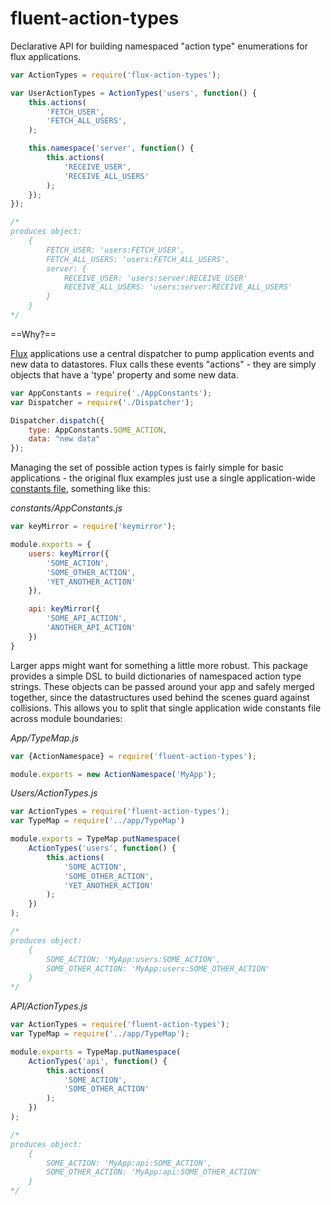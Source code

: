 fluent-action-types
===================

Declarative API for building namespaced "action type" enumerations for flux applications.

```js
var ActionTypes = require('flux-action-types');

var UserActionTypes = ActionTypes('users', function() {
	this.actions(
		'FETCH_USER',
		'FETCH_ALL_USERS',
	);

	this.namespace('server', function() {
		this.actions(
			'RECEIVE_USER',
			'RECEIVE_ALL_USERS'
		);
	});
});

/*
produces object:
	{
		FETCH_USER: 'users:FETCH_USER',
		FETCH_ALL_USERS: 'users:FETCH_ALL_USERS',
		server: {
			RECEIVE_USER: 'users:server:RECEIVE_USER'
			RECEIVE_ALL_USERS: 'users:server:RECEIVE_ALL_USERS'
		}
	}
*/
```

==Why?==

[Flux](https://github.com/facebook/flux) applications use a central dispatcher to pump application events and new data to datastores. Flux calls these events "actions" - they are simply objects that have a 'type' property and some new data. 

```js
var AppConstants = require('./AppConstants');
var Dispatcher = require('./Dispatcher');

Dispatcher.dispatch({
	type: AppConstants.SOME_ACTION,
	data: "new data"
});
```

Managing the set of possible action types is fairly simple for basic applications - the original flux examples just use a single application-wide [constants file](https://github.com/facebook/flux/blob/master/examples/flux-chat/js/constants/ChatConstants.js), something like this:

*constants/AppConstants.js*
```js
var keyMirror = require('keymirror');

module.exports = {
	users: keyMirror({
		'SOME_ACTION',
		'SOME_OTHER_ACTION',
		'YET_ANOTHER_ACTION'
	}),

	api: keyMirror({
		'SOME_API_ACTION',
		'ANOTHER_API_ACTION'
	})
}
```

Larger apps might want for something a little more robust. This package provides a simple DSL to build dictionaries of namespaced action type strings. These objects can be passed around your app and safely merged together, since the datastructures used behind the scenes guard against collisions. This allows you to split that single application wide constants file across module boundaries:

*App/TypeMap.js*
```js
var {ActionNamespace} = require('fluent-action-types');

module.exports = new ActionNamespace('MyApp');
```

*Users/ActionTypes.js*
```js
var ActionTypes = require('fluent-action-types');
var TypeMap = require('../app/TypeMap')

module.exports = TypeMap.putNamespace(
	ActionTypes('users', function() {
		this.actions(
			'SOME_ACTION',
			'SOME_OTHER_ACTION',
			'YET_ANOTHER_ACTION'
		);
	})
);

/*
produces object:
	{
		SOME_ACTION: 'MyApp:users:SOME_ACTION',
		SOME_OTHER_ACTION: 'MyApp:users:SOME_OTHER_ACTION'
	}
*/

```

*API/ActionTypes.js*
```js
var ActionTypes = require('fluent-action-types');
var TypeMap = require('../app/TypeMap');

module.exports = TypeMap.putNamespace(
	ActionTypes('api', function() {
		this.actions(
			'SOME_ACTION',
			'SOME_OTHER_ACTION'
		);
	})
);

/*
produces object:
	{
		SOME_ACTION: 'MyApp:api:SOME_ACTION',
		SOME_OTHER_ACTION: 'MyApp:api:SOME_OTHER_ACTION'
	}
*/
```